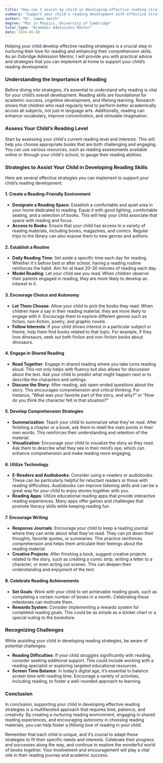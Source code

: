 ```yaml
---
title: "How can I assist my child in developing effective reading strategies?"
summary: "Support your child's reading development with effective strategies that enhance comprehension and foster a lifelong love for reading."
author: "Dr. James Smith"
degree: "MSc in Physics, University of Cambridge"
tutor_type: "Academic Admissions Mentor"
date: 2024-06-08
---
```


Helping your child develop effective reading strategies is a crucial step in nurturing their love for reading and enhancing their comprehension skills. As an Oxbridge Admission Mentor, I will provide you with practical advice and strategies that you can implement at home to support your child’s reading development. 

### Understanding the Importance of Reading

Before diving into strategies, it’s essential to understand why reading is vital for your child’s overall development. Reading skills are foundational for academic success, cognitive development, and lifelong learning. Research shows that children who read regularly tend to perform better academically across all subjects, not just in language arts. Additionally, reading can enhance vocabulary, improve concentration, and stimulate imagination.

### Assess Your Child’s Reading Level

Start by assessing your child's current reading level and interests. This will help you choose appropriate books that are both challenging and engaging. You can use various resources, such as reading assessments available online or through your child's school, to gauge their reading abilities. 

### Strategies to Assist Your Child in Developing Reading Skills

Here are several effective strategies you can implement to support your child’s reading development:

#### 1. Create a Reading-Friendly Environment

* **Designate a Reading Space**: Establish a comfortable and quiet area in your home dedicated to reading. Equip it with good lighting, comfortable seating, and a selection of books. This will help your child associate that space with reading and focus.
* **Access to Books**: Ensure that your child has access to a variety of reading materials, including books, magazines, and comics. Regular trips to the library can also expose them to new genres and authors.

#### 2. Establish a Routine

* **Daily Reading Time**: Set aside a specific time each day for reading. Whether it's before bed or after school, having a reading routine reinforces the habit. Aim for at least 20-30 minutes of reading each day.
* **Model Reading**: Let your child see you read. When children observe their parents engaged in reading, they are more likely to develop an interest in it.

#### 3. Encourage Choice and Autonomy

* **Let Them Choose**: Allow your child to pick the books they read. When children have a say in their reading material, they are more likely to engage with it. Encourage them to explore different genres such as fiction, non-fiction, poetry, and graphic novels.
* **Follow Interests**: If your child shows interest in a particular subject or theme, help them find books related to that topic. For example, if they love dinosaurs, seek out both fiction and non-fiction books about dinosaurs.

#### 4. Engage in Shared Reading

* **Read Together**: Engage in shared reading where you take turns reading aloud. This not only helps with fluency but also allows for discussion about the text. Ask your child to predict what might happen next or to describe the characters and settings.
* **Discuss the Story**: After reading, ask open-ended questions about the story. This encourages comprehension and critical thinking. For instance, “What was your favorite part of the story, and why?” or “How do you think the character felt in that situation?”

#### 5. Develop Comprehension Strategies

* **Summarization**: Teach your child to summarize what they’ve read. After finishing a chapter or a book, ask them to retell the main points in their own words. This reinforces their understanding and retention of the material.
* **Visualization**: Encourage your child to visualize the story as they read. Ask them to describe what they see in their mind’s eye, which can enhance comprehension and make reading more engaging.

#### 6. Utilize Technology

* **E-Readers and Audiobooks**: Consider using e-readers or audiobooks. These can be particularly helpful for reluctant readers or those with reading difficulties. Audiobooks can improve listening skills and can be a great way for your child to enjoy stories together with you.
* **Reading Apps**: Utilize educational reading apps that provide interactive reading experiences. Many apps offer games and challenges that promote literacy skills while keeping reading fun.

#### 7. Encourage Writing

* **Response Journals**: Encourage your child to keep a reading journal where they can write about what they’ve read. They can jot down their thoughts, favorite quotes, or summaries. This practice reinforces comprehension and helps them articulate their feelings about the reading material.
* **Creative Projects**: After finishing a book, suggest creative projects related to the story, such as creating a comic strip, writing a letter to a character, or even acting out scenes. This can deepen their understanding and enjoyment of the text.

#### 8. Celebrate Reading Achievements

* **Set Goals**: Work with your child to set achievable reading goals, such as completing a certain number of books in a month. Celebrating these milestones can motivate them.
* **Rewards System**: Consider implementing a rewards system for completed reading goals. This could be as simple as a sticker chart or a special outing to the bookstore.

### Recognizing Challenges

While assisting your child in developing reading strategies, be aware of potential challenges:

* **Reading Difficulties**: If your child struggles significantly with reading, consider seeking additional support. This could include working with a reading specialist or exploring targeted educational resources.
* **Screen Time Balance**: In today’s digital age, it’s essential to balance screen time with reading time. Encourage a variety of activities, including reading, to foster a well-rounded approach to learning.

### Conclusion

In conclusion, supporting your child in developing effective reading strategies is a multifaceted approach that requires time, patience, and creativity. By creating a nurturing reading environment, engaging in shared reading experiences, and encouraging autonomy in choosing reading materials, you can help foster a lifelong love of reading in your child. 

Remember that each child is unique, and it’s crucial to adapt these strategies to fit their specific needs and interests. Celebrate their progress and successes along the way, and continue to explore the wonderful world of books together. Your involvement and encouragement will play a vital role in their reading journey and academic success.
    
